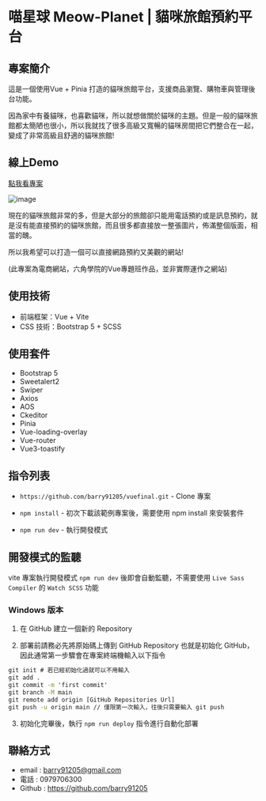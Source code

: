 # 喵星球 Meow-Planet |  貓咪旅館預約平台

## 專案簡介
這是一個使用Vue + Pinia 打造的貓咪旅館平台，支援商品瀏覽、購物車與管理後台功能。

因為家中有養貓咪，也喜歡貓咪，所以就想做關於貓咪的主題。但是一般的貓咪旅館都太簡陋也很小，所以我就找了很多高級又寬暢的貓咪房間把它們整合在一起，變成了非常高級且舒適的貓咪旅館!

## 線上Demo
[點我看專案](https://barry91205.github.io/vuefinal/#/)


![image](/public/images/喵星球_房型列表.png)

現在的貓咪旅館非常的多，但是大部分的旅館卻只能用電話預約或是訊息預約，就是沒有能直接預約的貓咪旅館，而且很多都直接放一整張圖片，佈滿整個版面，相當的醜。

所以我希望可以打造一個可以直接網路預約又美觀的網站!

(此專案為電商網站，六角學院的Vue專題班作品，並非實際運作之網站)


## 使用技術

- 前端框架：Vue + Vite
- CSS 技術：Bootstrap 5 + SCSS

## 使用套件

- Bootstrap 5
- Sweetalert2
- Swiper
- Axios
- AOS
- Ckeditor
- Pinia
- Vue-loading-overlay
- Vue-router
- Vue3-toastify


## 指令列表
- `https://github.com/barry91205/vuefinal.git` - Clone 專案

- `npm install` - 初次下載該範例專案後，需要使用 npm install 來安裝套件
- `npm run dev` - 執行開發模式


## 開發模式的監聽

vite 專案執行開發模式 `npm run dev` 後即會自動監聽，不需要使用 `Live Sass Compiler` 的 `Watch SCSS` 功能


### Windows 版本

1. 在 GitHub 建立一個新的 Repository

2. 部署前請務必先將原始碼上傳到 GitHub Repository 也就是初始化 GitHub，因此通常第一步驟會在專案終端機輸入以下指令

```cmd
git init # 若已經初始化過就可以不用輸入
git add .
git commit -m 'first commit'
git branch -M main
git remote add origin [GitHub Repositories Url]
git push -u origin main // 僅限第一次輸入，往後只需要輸入 git push
```

3. 初始化完畢後，執行 `npm run deploy` 指令進行自動化部署


## 聯絡方式

- email : barry91205@gmail.com
- 電話 : 0979706300
- Github : https://github.com/barry91205